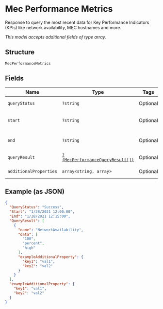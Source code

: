 
# Mec Performance Metrics

Response to query the most recent data for Key Performance Indicators (KPIs) like network availability, MEC hostnames and more.

*This model accepts additional fields of type array.*

## Structure

`MecPerformanceMetrics`

## Fields

| Name | Type | Tags | Description | Getter | Setter |
|  --- | --- | --- | --- | --- | --- |
| `queryStatus` | `?string` | Optional | Success or Failed. | getQueryStatus(): ?string | setQueryStatus(?string queryStatus): void |
| `start` | `?string` | Optional | Timestamp of the query's start, format:mm/dd/yyyy,hr:min:sec. | getStart(): ?string | setStart(?string start): void |
| `end` | `?string` | Optional | Timestamp of the query's end , format:mm/dd/yyyy, hr:min:sec. | getEnd(): ?string | setEnd(?string end): void |
| `queryResult` | [`?(MecPerformanceQueryResult[])`](../../doc/models/mec-performance-query-result.md) | Optional | MEC performance query result. | getQueryResult(): ?array | setQueryResult(?array queryResult): void |
| `additionalProperties` | `array<string, array>` | Optional | - | findAdditionalProperty(string key): array | additionalProperty(string key, array value): void |

## Example (as JSON)

```json
{
  "QueryStatus": "Success",
  "Start": "1/28/2021 12:00:00",
  "End": "1/28/2021 12:15:00",
  "QueryResult": [
    {
      "name": "NetworkAvailability",
      "data": [
        "100",
        "percent",
        "high"
      ],
      "exampleAdditionalProperty": {
        "key1": "val1",
        "key2": "val2"
      }
    }
  ],
  "exampleAdditionalProperty": {
    "key1": "val1",
    "key2": "val2"
  }
}
```

